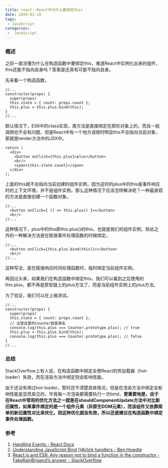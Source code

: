 ```yaml
---
title: react--React中为什么要绑定this
date: 2019-01-10
tags:
 - JavaScript
categories:
 -  JavaScript
---
```


### 概述

之前一直没懂为什么在构造函数中要绑定this，难道React中实例化出来的组件，this还能不指向自身吗？答案是还真有可能不指向自身。

先来看一个构造函数。

```
//...
constructor(props) {
  super(props)
  this.state = { count: props.count };
  this.plus = this.plus.bind(this);
}
//...
```

默认情况下，ES6中的class实现，类方法是直接绑定在原形对象上的，而且一般调用也不会有问题，但是React中有一个地方调用时明显this不会指向当前对象，那就是render方法中的JSX中。

```
return (
  <div>
    <button onClick={this.plus}>plus</button>
    <br/>
    <span>{this.state.count}</span>
  </div>
);
```

上面的this就不会指向当前创建的组件实例，因为这时的plus中的this是事件响应时的上下文环境，并不是组件实例。那么这种情况下应该怎样解决呢？一种最直观的方法是直接创建一个函数对象。

```
//...
  <button onClick={ () => this.plus() }></button>
  <br/>
//...
```

这种情况下，plus中的this即this.plus()的this，也就是我们的组件实例。除此之外的一种解决方法是在赋值事件处理函数的时候绑定。

```
//...
  <button onClick={this.plus.bind(this)}></button>
  <br/>
//...
```

这种写法，是在赋值响应时间处理函数时，临时绑定当前组件实例。

再回过头来，如果我们在构造函数中绑定this，我们可以看到之后使用的this.plus，都不再是原型链上的plus方法了，而是当前组件实例上的plus方法。

为了验证，我们可以在上做测试。

```
//...
constructor(props) {
  super(props)
  this.state = { count: props.count };
  // 注意这里的Counter就是类名
  console.log(this.plus === Counter.prototype.plus); // true
  this.plus = this.plus.bind(this);
  console.log(this.plus === Counter.prototype.plus); // false
}
//...
```

### 总结

StackOverflow上有人说，在构造函数中绑定会使React的热加载器（hot-loader）失效，而在渲染方法中绑定则会影响性能。

由于还没有用过hot-loader，暂时还不清楚具体情况，但是在渲染方法中绑定会影响性能是显而易见的，毕竟每一次渲染都需要执行一次bind，**更重要地是，由于在React中常用的优化方法之一就是在shouldComponentUpdate方法中对比新旧属性，如果事件绑定的是一个组件元素（非原生DOM元素），而该组件又依靠简单的新旧属性对比来优化，则这种优化就会失效，所以还是建议在构造函数中绑定事件处理函数。**

### 参考

1. [Handling Events - React Docs](https://facebook.github.io/react/docs/handling-events.html)
2. [Understanding JavaScript Bind ()#click handlers - Ben Howdle](https://www.smashingmagazine.com/2014/01/understanding-javascript-function-prototype-bind/#click-handlers)
3. [React.js and ES6: Any reason not to bind a function in the constructor - FakeRainBrigand’s answer - StackOverflow](https://stackoverflow.com/a/31302493/5772561)